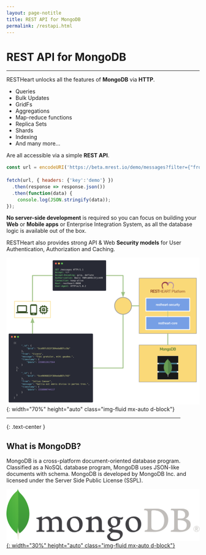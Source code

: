```yaml
---
layout: page-notitle
title: REST API for MongoDB
permalink: /restapi.html
---
```


# REST API for MongoDB

<hr width="100%">

RESTHeart unlocks all the features of __MongoDB__ via __HTTP__. 

 - Queries
 - Bulk Updates
 - GridFs
 - Aggregations
 - Map-reduce functions
 - Replica Sets
 - Shards
 - Indexing
 - And many more...

Are all accessible via a simple __REST API__.

```javascript
const url = encodeURI('https://beta.mrest.io/demo/messages?filter={"from":"Bob"}&pagesize=2');

fetch(url, { headers: {'key':'demo'} })
  .then(response => response.json())
  .then(function(data) {
    console.log(JSON.stringify(data));
});
```

__No server-side development__ is required so you can focus on building your __Web__ or __Mobile apps__ or Enterprise Integration System, as all the database logic is available out of the box.

RESTHeart also provides strong API & Web __Security models__ for User Authentication, Authorization and Caching.

![](images/dataflow.png){: width="70%" height="auto" class="img-fluid mx-auto d-block"}

<hr width="90%">

{: .text-center }
## What is MongoDB?

MongoDB is a cross-platform document-oriented database program. Classified as a NoSQL database program, MongoDB uses JSON-like documents with schema. MongoDB is developed by MongoDB Inc. and licensed under the Server Side Public License (SSPL).

[![](images/mongodb-logo.png){: width="30%" height="auto" class="img-fluid mx-auto d-block"}](https://www.mongodb.com)
